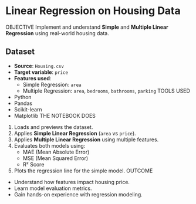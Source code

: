 # Linear Regression on Housing Data
OBJECTIVE
Implement and understand **Simple** and **Multiple Linear Regression** using real-world housing data.
##  Dataset
- **Source**: `Housing.csv`
- **Target variable**: `price`
- **Features used**:
  - Simple Regression: `area`
  - Multiple Regression: `area`, `bedrooms`, `bathrooms`, `parking`
TOOLS USED
- Python
- Pandas
- Scikit-learn
- Matplotlib
THE NOTEBOOK DOES
1. Loads and previews the dataset.
2. Applies **Simple Linear Regression** (`area` vs `price`).
3. Applies **Multiple Linear Regression** using multiple features.
4. Evaluates both models using:
   - MAE (Mean Absolute Error)
   - MSE (Mean Squared Error)
   - R² Score
5. Plots the regression line for the simple model.
OUTCOME
- Understand how features impact housing price.
- Learn model evaluation metrics.
- Gain hands-on experience with regression modeling.
